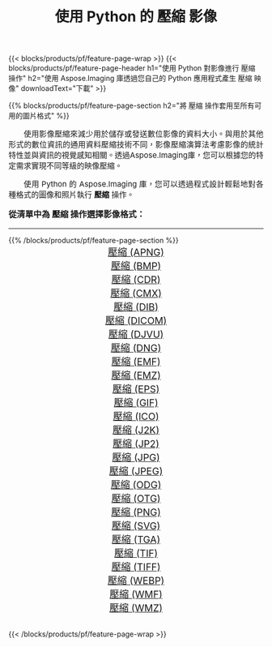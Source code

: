 ﻿---
title: 使用 Python 的 壓縮 影像 
weight: 3920
url: /zh-hant/python-net/compress/ 
lang: zh-hant
langdirlevel: 2
locales: zh-hans,ja,it,ru,de,es,fr,nl,id,lt,pl,pt,vi,tr,ko,zh-hant,ar,hi,th,sv,cs,uk,he
description: 使用您自己的 Python 應用程式和伺服器 API 將 Aspose.Imaging 庫套用至 壓縮 圖像和照片。
---

{{< blocks/products/pf/feature-page-wrap >}}
{{< blocks/products/pf/feature-page-header h1="使用 Python 對影像進行 壓縮 操作" h2="使用 Aspose.Imaging 庫透過您自己的 Python 應用程式產生 壓縮 映像" downloadText="下載" >}}


{{% blocks/products/pf/feature-page-section  h2="將 壓縮 操作套用至所有可用的圖片格式" %}}
<p align="justify" style="text-indent:2em;font-size:15px;">
使用影像壓縮來減少用於儲存或發送數位影像的資料大小。與用於其他形式的數位資訊的通用資料壓縮技術不同，影像壓縮演算法考慮影像的統計特性並與資訊的視覺感知相關。透過Aspose.Imaging庫，您可以根據您的特定需求實現不同等級的映像壓縮。
</p>
<p align="justify" style="text-indent:2em;font-size:15px;">
使用 Python 的 Aspose.Imaging 庫，您可以透過程式設計輕鬆地對各種格式的圖像和照片執行 <b>壓縮</b> 操作。
</p>
<h3 style="margin-top:16px;">
從清單中為 壓縮 操作選擇影像格式：
</h3>
<hr/>
{{% /blocks/products/pf/feature-page-section %}}
<div class="container-fluid productfamilypage bg-gray">
    <div class="convertypes bg-gray agp-content section">
        <div class="container">
		<div class="row other-converters" style="gap: 10px;font-size: 19px;text-align:center;">
		    <div class='col-md-3 other-converter remove-lp remove-rp'><a href="/imaging/zh-hant/python-net/compress/apng/" style="padding:15px;">壓縮 (APNG)</a></div><div class='col-md-3 other-converter remove-lp remove-rp'><a href="/imaging/zh-hant/python-net/compress/bmp/" style="padding:15px;">壓縮 (BMP)</a></div><div class='col-md-3 other-converter remove-lp remove-rp'><a href="/imaging/zh-hant/python-net/compress/cdr/" style="padding:15px;">壓縮 (CDR)</a></div><div class='col-md-3 other-converter remove-lp remove-rp'><a href="/imaging/zh-hant/python-net/compress/cmx/" style="padding:15px;">壓縮 (CMX)</a></div><div class='col-md-3 other-converter remove-lp remove-rp'><a href="/imaging/zh-hant/python-net/compress/dib/" style="padding:15px;">壓縮 (DIB)</a></div><div class='col-md-3 other-converter remove-lp remove-rp'><a href="/imaging/zh-hant/python-net/compress/dicom/" style="padding:15px;">壓縮 (DICOM)</a></div><div class='col-md-3 other-converter remove-lp remove-rp'><a href="/imaging/zh-hant/python-net/compress/djvu/" style="padding:15px;">壓縮 (DJVU)</a></div><div class='col-md-3 other-converter remove-lp remove-rp'><a href="/imaging/zh-hant/python-net/compress/dng/" style="padding:15px;">壓縮 (DNG)</a></div><div class='col-md-3 other-converter remove-lp remove-rp'><a href="/imaging/zh-hant/python-net/compress/emf/" style="padding:15px;">壓縮 (EMF)</a></div><div class='col-md-3 other-converter remove-lp remove-rp'><a href="/imaging/zh-hant/python-net/compress/emz/" style="padding:15px;">壓縮 (EMZ)</a></div><div class='col-md-3 other-converter remove-lp remove-rp'><a href="/imaging/zh-hant/python-net/compress/eps/" style="padding:15px;">壓縮 (EPS)</a></div><div class='col-md-3 other-converter remove-lp remove-rp'><a href="/imaging/zh-hant/python-net/compress/gif/" style="padding:15px;">壓縮 (GIF)</a></div><div class='col-md-3 other-converter remove-lp remove-rp'><a href="/imaging/zh-hant/python-net/compress/ico/" style="padding:15px;">壓縮 (ICO)</a></div><div class='col-md-3 other-converter remove-lp remove-rp'><a href="/imaging/zh-hant/python-net/compress/j2k/" style="padding:15px;">壓縮 (J2K)</a></div><div class='col-md-3 other-converter remove-lp remove-rp'><a href="/imaging/zh-hant/python-net/compress/jp2/" style="padding:15px;">壓縮 (JP2)</a></div><div class='col-md-3 other-converter remove-lp remove-rp'><a href="/imaging/zh-hant/python-net/compress/jpg/" style="padding:15px;">壓縮 (JPG)</a></div><div class='col-md-3 other-converter remove-lp remove-rp'><a href="/imaging/zh-hant/python-net/compress/jpeg/" style="padding:15px;">壓縮 (JPEG)</a></div><div class='col-md-3 other-converter remove-lp remove-rp'><a href="/imaging/zh-hant/python-net/compress/odg/" style="padding:15px;">壓縮 (ODG)</a></div><div class='col-md-3 other-converter remove-lp remove-rp'><a href="/imaging/zh-hant/python-net/compress/otg/" style="padding:15px;">壓縮 (OTG)</a></div><div class='col-md-3 other-converter remove-lp remove-rp'><a href="/imaging/zh-hant/python-net/compress/png/" style="padding:15px;">壓縮 (PNG)</a></div><div class='col-md-3 other-converter remove-lp remove-rp'><a href="/imaging/zh-hant/python-net/compress/svg/" style="padding:15px;">壓縮 (SVG)</a></div><div class='col-md-3 other-converter remove-lp remove-rp'><a href="/imaging/zh-hant/python-net/compress/tga/" style="padding:15px;">壓縮 (TGA)</a></div><div class='col-md-3 other-converter remove-lp remove-rp'><a href="/imaging/zh-hant/python-net/compress/tif/" style="padding:15px;">壓縮 (TIF)</a></div><div class='col-md-3 other-converter remove-lp remove-rp'><a href="/imaging/zh-hant/python-net/compress/tiff/" style="padding:15px;">壓縮 (TIFF)</a></div><div class='col-md-3 other-converter remove-lp remove-rp'><a href="/imaging/zh-hant/python-net/compress/webp/" style="padding:15px;">壓縮 (WEBP)</a></div><div class='col-md-3 other-converter remove-lp remove-rp'><a href="/imaging/zh-hant/python-net/compress/wmf/" style="padding:15px;">壓縮 (WMF)</a></div><div class='col-md-3 other-converter remove-lp remove-rp'><a href="/imaging/zh-hant/python-net/compress/wmz/" style="padding:15px;">壓縮 (WMZ)</a></div>
                </div>
        </div>
    </div>
</div>
<br/>

{{< /blocks/products/pf/feature-page-wrap >}}
